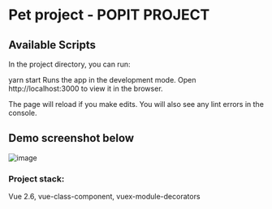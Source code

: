 <h1> Pet project - POPIT PROJECT</h1>
<h2>Available Scripts</h2>
In the project directory, you can run:

yarn start
Runs the app in the development mode.
Open http://localhost:3000 to view it in the browser.

The page will reload if you make edits.
You will also see any lint errors in the console.


<h2>Demo screenshot below</h2>

![image](http://joxi.ru/a2X6LN9Hl4pZ3r)

<h3>Project stack:</h3> 
Vue 2.6, vue-class-component, vuex-module-decorators
